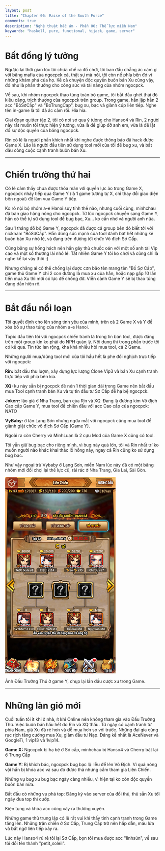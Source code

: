 ```yaml
---
layout: post
title: "Chapter 06: Raise of the South Force"
comments: true
description: "Nghệ thuật hắc ám - Phần 06: Thế lực miền Nam"
keywords: "haskell, pure, functional, hijack, game, server"
---
```


# Bất đồng lý tưởng

Ngược lại thời gian lúc tôi chưa chế ra đồ chơi, tôi ban đầu chẳng ác cảm gì với băng mafia của ngocpck cả, thật sự mà nói, tôi còn nể phía bên đó vì những khám phá của họ. Kể cả chuyện độc quyền buôn bán Xu cũng vậy, đó như là phần thưởng cho công sức và tài năng của nhóm ngocpck.

Về sau, khi nhóm ngocpck thao túng toàn bộ game, tôi bắt đầu ghét thái độ kiêu căng, trịch thượng của ngocpck trên group. Trong game, hắn lập hẳn 2 acc "BốSơCấp" và "BoTrungCap", bug xu, bạc và giành cúp liên tiếp. Nghe tên in-game là tôi đã ác cảm rồi. Hia hia.

Giai đoạn quitter tập 2, tôi có nói sơ qua ý tưởng cho Hanso4 và Rin, 2 người này rất muốn tôi thực hiện ý tưởng, vừa là để giúp đỡ anh em, vừa là để lật đổ sự độc quyền của băng ngocpck.

Rin có lẽ là người phấn khích nhất khi nghe được thông báo đã hack được Game X. Lão là người đầu tiên sử dụng tool mới của tôi để bug xu, và bắt đầu công cuộc cạnh tranh buôn bán Xu.

---

# Chiến trường thứ hai

Có lẽ cảm thấy chưa được thỏa mãn với quyền lực ảo trong Game X, ngocpck nhảy tiếp qua Game Y (là 1 game tương tự X, chỉ thay đổi giao diện bên ngoài) để làm vua Game Y tiếp.

Ko rõ nội bộ nhóm a-e Hanoi suy tính thế nào, nhưng cuối cùng, minhchau đã bàn giao hàng nóng cho ngocpck. Từ lúc ngocpck chuyển sang Game Y, hắn có thể tự sử dụng tool để bug bạc, Xu... ko cần nhờ vả người anh nữa.

Sau 1 tháng đổ bộ Game Y, ngocpck đã được cả group bên đó biết tới với nicknam "BốSơCấp". Hắn dùng sức mạnh của tool đánh bật hết những kẻ buôn bán Xu nhỏ lẻ, và đang trên đường tới chức Vô địch Sơ Cấp.

Cũng bằng sự hống hách nên hắn gây thù chuốc oán với một số anh tài Vip cao và một số thương lái nhỏ lẻ. Tất nhiên Game Y tôi ko chơi và cũng chỉ là nghe kể lại vậy thôi :)

Nhưng chẳng ai có thể chống lại được cơn bão tên mang tên "Bố Sơ Cấp", game thủ Game Y chỉ 2 con đường là mua xu của hắn, hoặc nạp gấp 10 lần tiền mua Xu thì mới có lực để chống đỡ. Viễn cảnh Game Y sẽ bị thao túng đang dần hiện rõ.

---

# Bắt đầu nổi loạn

Tôi quyết định cho lên sóng tình yêu của mình, trên cả 2 Game X và Y để xóa bỏ sự thao túng của nhóm a-e Hanoi.

Topic đầu tiên tôi với ngocpck chiến tranh là trong tin bán tool, được đăng trên một group kín ko phải do NPH quản lý. Nội dung thì trong phần trước tôi có kể qua. Tin tức lan rộng, kha khá nhiều hỏi mua tool, cả 2 Game.

Những người mua/dùng tool mới của tôi hầu hết là phe đối nghịch trực tiếp với ngocpck:

**Rin:** bắt đầu thu lượm, xây dựng lực lượng Clone Vip3 và bán Xu cạnh tranh trực tiếp với phía bên kia.

**XQ:** ku này sẵn bị ngocpck đè nén 1 thời gian dài trong Game nên bắt đầu mua Tool cạnh tranh bán Xu và tự tin đầu tư Sơ Cấp để hạ bệ ngocpck.

**Jokerr:** lão già ở Nha Trang, bạn của Rin và XQ. Đang là đương kim Vô địch Cao cấp Game Y, mua tool để chiến đấu với acc Cao cấp của ngocpck: NATO

**VyBaby:** ở tận Lạng Sơn nhưng ngứa mắt với ngocpck cũng mua tool để giành giật chức vô địch Sơ Cấp (Game Y).

Ngoài ra còn Cherry và MinhLuan là 2 cựu Mod của Game X cũng có tool.

Tôi vẫn giữ bug bạc cho riêng mình, vì bug này quá lớn, tôi và Rin nhất trí ko muốn người nào khác khai thác lỗ hổng này, ngay cả Rin cũng ko sử dụng bug bạc.

Như vậy ngoại trừ Vybaby ở Lạng Sơn, miền Nam lúc này đã có một băng nhóm mới đối chọi lại thế lực cũ, rải rác ở Nha Trang, Gia Lai, Sài Gòn.

![Liên chiến Game Y](/assets/images/aspect-of-programming/cross-war-2.png)

Ảnh Đấu Trường Thú ở game Y, chụp lại lần đầu cược xu trong Game.

---

# Những làn gió mới

Cuối tuần tôi ít khi ở nhà, ít khi Online nên không tham gia vào Đấu Trường Thú. Việc buôn bán hầu hết do Rin và XQ thầu. Từ ngày có cạnh tranh từ phía Nam, giá Xu đã rẻ hơn và dễ mua hơn so với trước. Những đại gia cũng rục rịch tăng cường mua Xu, giảm đầu tư Nạp. Đáng kể nhất là AceNever và GoogleTi, 1 vip13 và 1vip14.

**Game X:** Ngocpck bị hạ bệ ở Sơ cấp, minhchau bị Hanso4 và Cherry bật lại ở Trung Cấp

**Game Y:** Bị khích bác, ngocpck bug bạc lộ liễu để lên Vô Địch. Vì quá nóng vội hắn bị khóa acc và sau đó được thả nhưng cấm tham gia Liên Chiến.

Những vụ bug xu bug bạc ngày càng nhiều, vì hiện tại ko còn độc quyền buôn bán nữa.

Bắt đầu có những vụ phá top: Đăng ký vào server của đối thủ, thủ sẵn Xu tới ngày đua top thì cướp.

Kiện tụng và khóa acc cũng xảy ra thường xuyên.

Những game thủ trung lập có lẽ rất vui khi thấy tính cạnh tranh trong Game tăng lên. Những trận chiến ở Sơ Cấp, Trung Cấp trở nên hấp dẫn, máu lửa và bất ngờ liên tiếp xảy ra.

Lúc này Hanso4 rủ rê tôi lại Sơ Cấp, bọn tôi mua được acc "linhsún", về sau tôi đổi tên thành "petit_soleil".
